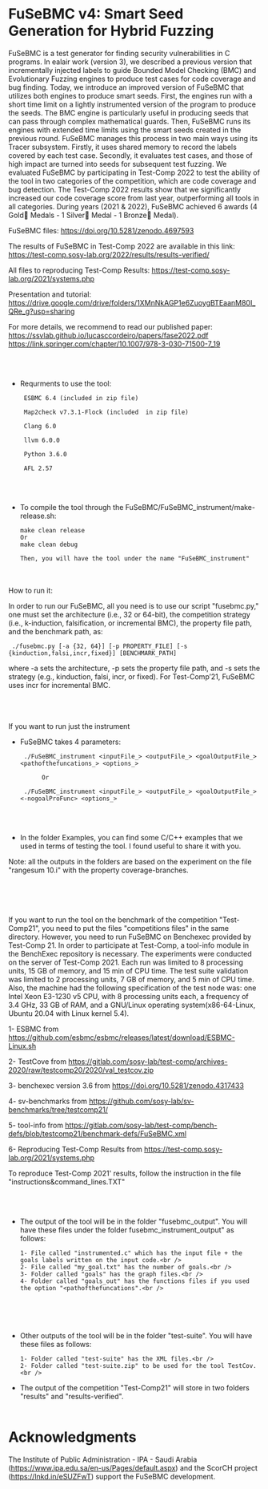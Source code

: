 # FuSeBMC v4: Smart Seed Generation for Hybrid Fuzzing
FuSeBMC is a test generator for finding security vulnerabilities in C programs. In ealair work (version 3), we described a previous version that incrementally injected labels to guide Bounded Model Checking (BMC) and Evolutionary Fuzzing engines to produce test cases for code coverage and bug finding. Today, we introduce an improved version of FuSeBMC that utilizes both engines to produce smart seeds. First, the engines run with a short time limit on a lightly instrumented version of the program to produce the seeds. The BMC engine is particularly useful in producing seeds that can pass through complex mathematical guards. Then, FuSeBMC runs its engines with extended time limits using the smart seeds created in the previous round. FuSeBMC manages this process in two main ways using its Tracer subsystem. Firstly, it uses shared memory to record the labels covered by each test case. Secondly, it evaluates test cases, and those of high impact are turned into seeds for subsequent test fuzzing. We evaluated FuSeBMC by participating in Test-Comp 2022 to test the ability of the tool in two categories of the competition, which are code coverage and bug detection. The Test-Comp 2022 results show that we significantly increased our code coverage score from last year, outperforming all tools in all categories. During years (2021 & 2022), FuSeBMC achieved 6 awards (4 Gold🥇 Medals - 1 Silver🥈 Medal - 1 Bronze🥉 Medal).


FuSeBMC files:
https://doi.org/10.5281/zenodo.4697593

The results of FuSeBMC in Test-Comp 2022 are available in this link:
https://test-comp.sosy-lab.org/2022/results/results-verified/

All files to reproducing Test-Comp Results:
https://test-comp.sosy-lab.org/2021/systems.php

Presentation and tutorial:
https://drive.google.com/drive/folders/1XMnNkAGP1e6ZuoygBTEaanM80I_QRe_g?usp=sharing

For more details, we recommend to read our published paper:
https://ssvlab.github.io/lucasccordeiro/papers/fase2022.pdf
https://link.springer.com/chapter/10.1007/978-3-030-71500-7_19


  <br /><br />

 * Requrments to use the tool:
 
        ESBMC 6.4 (included in zip file)
 
        Map2check v7.3.1-Flock (included  in zip file)
        
        Clang 6.0
  
        llvm 6.0.0
        
        Python 3.6.0
        
        AFL 2.57

<br /><br />

* To compile the tool through the FuSeBMC/FuSeBMC_instrument/make-release.sh:

 
      make clean release
      Or
      make clean debug

      Then, you will have the tool under the name "FuSeBMC_instrument"

<br /><br />
How to run it:

In order to run our FuSeBMC, all you need is to use our script "fusebmc.py," one must set the architecture (i.e., 32 or 64-bit), the competition strategy (i.e., k-induction, falsification, or incremental BMC), the property file path, and the benchmark path, as:

     ./fusebmc.py [-a {32, 64}] [-p PROPERTY_FILE] [-s {kinduction,falsi,incr,fixed}] [BENCHMARK_PATH]

where -a sets the architecture, -p sets the property file path, and -s sets the strategy (e.g., kinduction, falsi, incr, or fixed). For Test-Comp’21, FuSeBMC uses incr for incremental BMC.
<br /><br />
<br /><br />

If you want to run just the instrument

* FuSeBMC takes 4 parameters:


       ./FuSeBMC_instrument <inputFile_> <outputFile_> <goalOutputFile_> <pathofthefuncations_> <options_>

            Or

       ./FuSeBMC_instrument <inputFile_> <outputFile_> <goalOutputFile_> <-nogoalProFunc> <options_>
 
<br /><br />


* In the folder Examples, you can find some C/C++ examples that we used in terms of testing the tool. I found useful to share it with you.

Note: all the outputs in the folders are based on the experiment on the file "rangesum 10.i" with the property coverage-branches.

<br /><br />
<br /><br />
If you want to run the tool on the benchmark of the competition "Test-Comp21", you need to put the files "competitions files" in the same directory. However, you need to run FuSeBMC on Benchexec provided by Test-Comp 21. In order to participate at Test-Comp, a tool-info module in the BenchExec repository is necessary. The experiments were conducted on the server of Test-Comp 2021. Each run was limited to 8 processing units, 15 GB of memory, and 15 min of CPU time. The test suite validation was limited to 2 processing units, 7 GB of memory, and 5 min of CPU time. Also, the machine had the following specification of the test node was: one Intel Xeon E3-1230 v5 CPU, with 8 processing units each, a frequency of 3.4 GHz, 33 GB of RAM, and a GNU/Linux operating system(x86-64-Linux, Ubuntu 20.04 with Linux kernel 5.4).

1- ESBMC from https://github.com/esbmc/esbmc/releases/latest/download/ESBMC-Linux.sh

2- TestCove from https://gitlab.com/sosy-lab/test-comp/archives-2020/raw/testcomp20/2020/val_testcov.zip

3- benchexec version 3.6 from https://doi.org/10.5281/zenodo.4317433

4- sv-benchmarks from https://github.com/sosy-lab/sv-benchmarks/tree/testcomp21/

5- tool-info from https://gitlab.com/sosy-lab/test-comp/bench-defs/blob/testcomp21/benchmark-defs/FuSeBMC.xml

6- Reproducing Test-Comp Results from https://test-comp.sosy-lab.org/2021/systems.php

To reproduce Test-Comp 2021' results, follow the instruction in the file "instructions&command_lines.TXT"

<br /><br />

* The output of the tool will be in the folder "fusebmc_output". You will have these files under the folder fusebmc_instrument_output" as follows:

      1- File called "instrumented.c" which has the input file + the goals labels written on the input code.<br />
      2- File called "my_goal.txt" has the number of goals.<br />
      3- Folder called "goals" has the graph files.<br />
      4- Folder called "goals_out" has the functions files if you used the option "<pathofthefuncations".<br />

<br /><br /><br />

* Other outputs of the tool will be in the folder "test-suite". You will have these files as follows:

      1- Folder called "test-suite" has the XML files.<br />
      2- Folder called "test-suite.zip" to be used for the tool TestCov.<br />


* The output of the competition "Test-Comp21" will store in two folders "results" and "results-verified".
<br /><br />




# Acknowledgments

The Institute of Public Administration - IPA - Saudi Arabia (https://www.ipa.edu.sa/en-us/Pages/default.aspx) and the ScorCH project (https://lnkd.in/eSUZFwT) support the FuSeBMC development.
